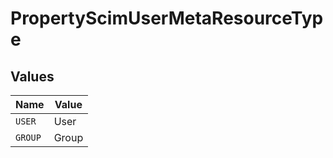 # PropertyScimUserMetaResourceType


## Values

| Name    | Value   |
| ------- | ------- |
| `USER`  | User    |
| `GROUP` | Group   |